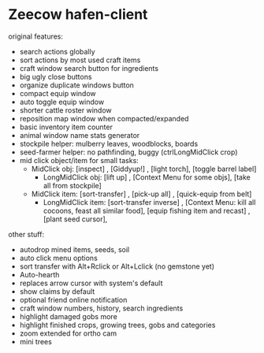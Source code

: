# Zeecow hafen-client

original features:
 - search actions globally
 - sort actions by most used craft items
 - craft window search button for ingredients 
 - big ugly close buttons
 - organize duplicate windows button 
 - compact equip window
 - auto toggle equip window
 - shorter cattle roster window
 - reposition map window when compacted/expanded
 - basic inventory item counter
 - animal window name stats generator
 - stockpile helper: mulberry leaves, woodblocks, boards
 - seed-farmer helper: no pathfinding, buggy (ctrlLongMidClick crop)
 - mid click object/item for small tasks:
   - MidClick obj: [inspect] , [Giddyup!] , [light torch], [toggle barrel label]
     - LongMidClick obj: [lift up] , [Context Menu for some objs], [take all from stockpile]
   - MidClick item: [sort-transfer] , [pick-up all] , [quick-equip from belt]
     - LongMidClick item: [sort-transfer inverse] , [Context Menu: kill all cocoons, feast all similar food], [equip fishing item and recast] , [plant seed cursor], 

other stuff:
 - autodrop mined items, seeds, soil
 - auto click menu options  
 - sort transfer with Alt+Rclick or Alt+Lclick (no gemstone yet)
 - Auto-hearth  
 - replaces arrow cursor with system's default
 - show claims by default
 - optional friend online notification
 - craft window numbers, history, search ingredients
 - highlight damaged gobs more  
 - highlight finished crops, growing trees, gobs and categories
 - zoom extended for ortho cam
 - mini trees